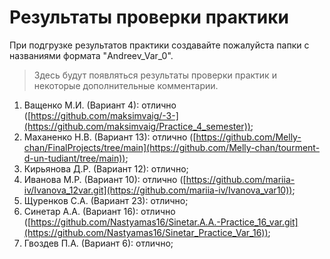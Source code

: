 # Результаты проверки практики
При подгрузке результатов практики создавайте пожалуйста папки с названиями формата "Andreev_Var_0".
> Здесь будут появляться результаты проверки практик и некоторые дополнительные комментарии.

1. Ващенко М.И. (Вариант 4): отлично ([https://github.com/maksimvaig/-3-](https://github.com/maksimvaig/Practice_4_semester));
2. Маханенко Н.В. (Вариант 13): отлично ([https://github.com/Melly-chan/FinalProjects/tree/main](https://github.com/Melly-chan/tourment-d-un-tudiant/tree/main));
3. Кирьянова Д.Р. (Вариант 12): отлично;
4. Иванова М.Р. (Вариант 10): отлично ([https://github.com/mariia-iv/Ivanova_12var.git](https://github.com/mariia-iv/Ivanova_var10));
5. Щуренков С.А. (Вариант 23): отлично;
6. Синетар А.А. (Вариант 16): отлично ([https://github.com/Nastyamas16/Sinetar.A.A.-Practice_16_var.git](https://github.com/Nastyamas16/Sinetar_Practice_Var_16));
7. Гвоздев П.А. (Вариант 6): отлично;
